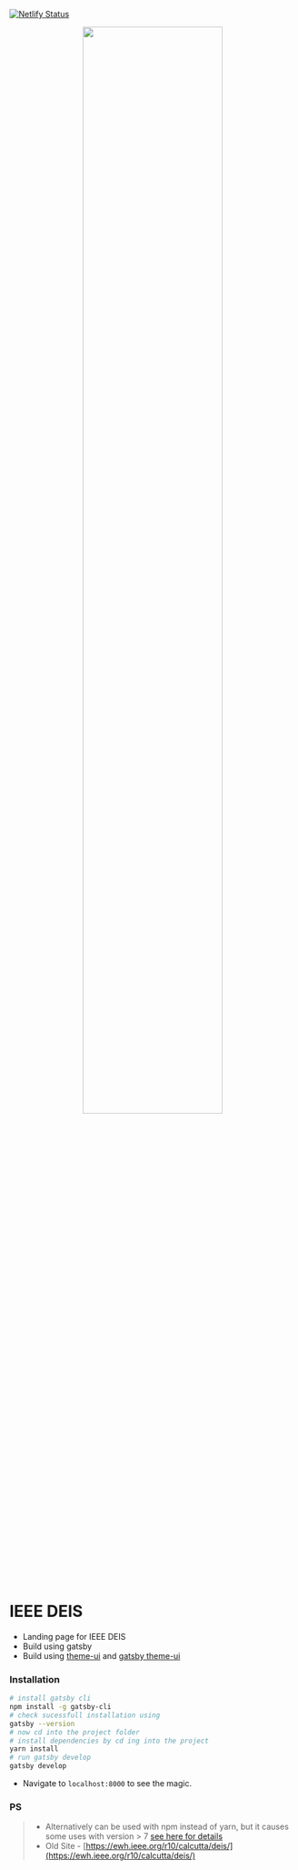 [![Netlify Status](https://api.netlify.com/api/v1/badges/f58bd6b3-4026-4d6b-ad76-6a4d76ae5059/deploy-status)](https://app.netlify.com/sites/ieee-deis/deploys)


<p align="center" >
  <img src="https://ieeedeis.org/wp-content/uploads/2019/10/DEIS.png" height="70%" width="70%"/>
</p>


# IEEE DEIS 

- Landing page for IEEE DEIS 
- Build using gatsby
- Build using [theme-ui](https://theme-ui.com/) and [gatsby theme-ui](https://www.gatsbyjs.com/plugins/gatsby-plugin-theme-ui/)

### Installation 

```sh
# install gatsby cli
npm install -g gatsby-cli
# check sucessfull installation using
gatsby --version
# now cd into the project folder
# install dependencies by cd ing into the project
yarn install
# run gatsby develop
gatsby develop
```

- Navigate to ```localhost:8000``` to see the magic.

### PS
> - Alternatively can be used with npm instead of yarn, but it causes some uses with version > 7 [see here for details](https://stackoverflow.com/questions/65549858/eresolve-unable-to-resolve-dependency-tree-when-installing-npm-react-facebook) <br/>
> - Old Site - [https://ewh.ieee.org/r10/calcutta/deis/](https://ewh.ieee.org/r10/calcutta/deis/)
